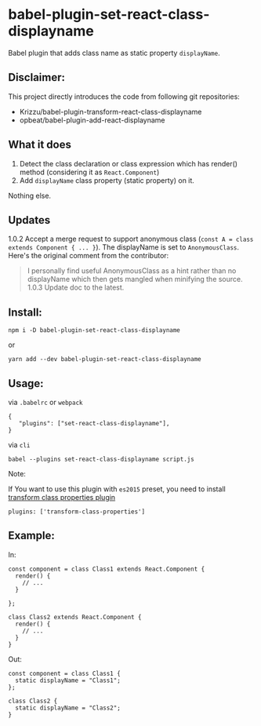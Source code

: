 # babel-plugin-set-react-class-displayname

Babel plugin that adds class name as static property `displayName`.

## Disclaimer:

This project directly introduces the code from following git repositories:

* Krizzu/babel-plugin-transform-react-class-displayname
* opbeat/babel-plugin-add-react-displayname


## What it does

1. Detect the class declaration or class expression which has render() method (considering it as `React.Component`)
2. Add `displayName` class property (static property) on it.

Nothing else.

## Updates

1.0.2 
Accept a merge request to support anonymous class (`const A = class extends Component { ... }`). The displayName is set to `AnonymousClass`. Here's the original comment from the contributor:
> I personally find useful AnonymousClass as a hint rather than no displayName which then gets mangled when minifying the source. 
1.0.3
Update doc to the latest.

## Install:

```
npm i -D babel-plugin-set-react-class-displayname
```

or

```
yarn add --dev babel-plugin-set-react-class-displayname
```

## Usage:

via `.babelrc` or `webpack`

```
{
   "plugins": ["set-react-class-displayname"],
}
```

via `cli`

```
babel --plugins set-react-class-displayname script.js
```

Note:

If You want to use this plugin with `es2015` preset, you need to install [transform class properties plugin](https://babeljs.io/docs/plugins/transform-class-properties/)

```
plugins: ['transform-class-properties']
```

## Example:

In:

```
const component = class Class1 extends React.Component {
  render() {
    // ...
  }

};

class Class2 extends React.Component {
  render() {
    // ...
  }
}
```

Out:

```
const component = class Class1 {
  static displayName = "Class1";
};

class Class2 {
  static displayName = "Class2";
}
```
